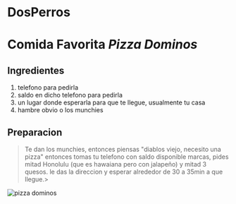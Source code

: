 # DosPerros
# Comida Favorita *Pizza Dominos*
## Ingredientes 
1. telefono para pedirla
2. saldo en dicho telefono para pedirla 
3. un lugar donde esperarla para que te llegue, usualmente tu casa
4. hambre obvio o los munchies
## Preparacion 
> Te dan los munchies, entonces piensas "diablos viejo, necesito una pizza" entonces tomas tu telefono con saldo disponible marcas, pides mitad Honolulu (que es hawaiana pero con jalapeño) y mitad 3 quesos. le das la direccion y esperar alrededor de 30 a 35min a que llegue.>

![pizza dominos](https://abcnoticias.mx/u/fotografias/m/2022/8/11/f768x1-178099_178226_32.jpg) 